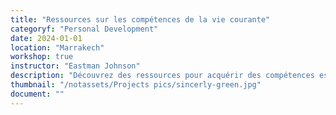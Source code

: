 ```yaml
---
title: "Ressources sur les compétences de la vie courante"
categoryf: "Personal Development"
date: 2024-01-01
location: "Marrakech"
workshop: true
instructor: "Eastman Johnson"
description: "Découvrez des ressources pour acquérir des compétences essentielles dans la vie."
thumbnail: "/notassets/Projects pics/sincerly-green.jpg"
document: ""
---
```

